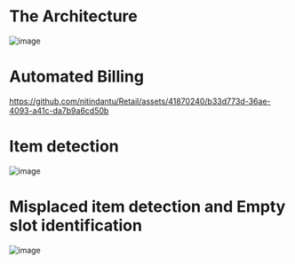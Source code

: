 # The Architecture
![image](https://github.com/nitindantu/Retail/assets/41870240/2302a229-f75a-48eb-81d6-0c769674076b)

# Automated Billing
https://github.com/nitindantu/Retail/assets/41870240/b33d773d-36ae-4093-a41c-da7b9a6cd50b

# Item detection
![image](https://github.com/nitindantu/Retail/assets/41870240/9827ce8d-1a7f-47bf-a4c5-a4296ff600a5)

# Misplaced item detection and Empty slot identification
![image](https://github.com/nitindantu/Retail/assets/41870240/0124cb0d-1619-437f-875a-472f5c708f2c)


